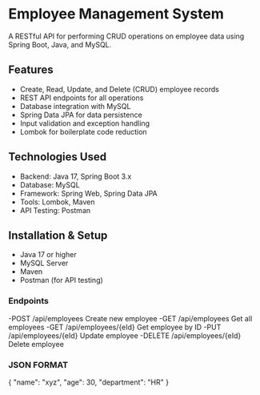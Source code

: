 # Employee Management System

A RESTful API for performing CRUD operations on employee data using Spring Boot, Java, and MySQL.

## Features

- Create, Read, Update, and Delete (CRUD) employee records
- REST API endpoints for all operations
- Database integration with MySQL
- Spring Data JPA for data persistence
- Input validation and exception handling
- Lombok for boilerplate code reduction

## Technologies Used

- Backend: Java 17, Spring Boot 3.x
- Database: MySQL
- Framework: Spring Web, Spring Data JPA
- Tools: Lombok, Maven
- API Testing: Postman

## Installation & Setup


- Java 17 or higher
- MySQL Server
- Maven
- Postman (for API testing)

### Endpoints

-POST	/api/employees Create new employee
-GET	/api/employees	Get all employees
-GET	/api/employees/{eId}	Get employee by ID
-PUT	/api/employees/{eId}	Update employee
-DELETE	/api/employees/{eId}	Delete employee

### JSON FORMAT
{
  "name": "xyz",
  "age": 30,
  "department": "HR"
}
